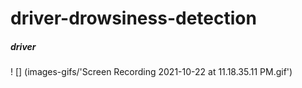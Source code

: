 # driver-drowsiness-detection
##### driver


! [] (images-gifs/'Screen Recording 2021-10-22 at 11.18.35.11 PM.gif')

